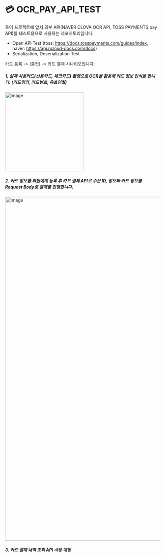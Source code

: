# 💳 OCR_PAY_API_TEST 

토이 프로젝트에 앞서 외부 API(NAVER CLOVA OCR API, TOSS PAYMENTS pay API)를 테스트용으로 사용하는 레포지토리입니다. 

+ Open API Test (toss: https://docs.tosspayments.com/guides/index, naver: https://api.ncloud-docs.com/docs)
+ Serialization, Deserialization Test

카드 등록 -> (충전) -> 카드 결제 시나리오입니다.

##### 1. 실제 사용카드(신용카드, 체크카드) 촬영으로 OCR을 활용해 카드 정보 인식을 합니다. (카드명의, 카드번호, 유효연월)
<img width="257" alt="image" src="https://github.com/gkdbssla97/OCR_PAY_API_TEST/assets/55674664/e0a20cf7-c15a-4507-9726-51fdd99b43cf">

##### 2. 카드 정보를 회원에게 등록 후 카드 결제 API로 주문 ID, 정보와 카드 정보를 Request Body로 결제를 진행합니다.
<img width="1117" alt="image" src="https://github.com/gkdbssla97/OCR_PAY_API_TEST/assets/55674664/f67ff3fb-07f2-42f3-aee1-4d36a72c0e71">

##### 3. 카드 결제 내역 조회 API 사용 예정
